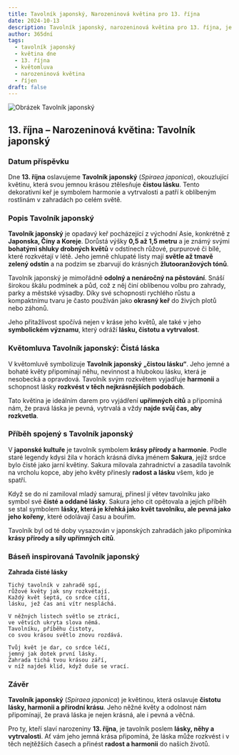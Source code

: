 ```yaml
---
title: Tavolník japonský, Narozeninová květina pro 13. října
date: 2024-10-13
description: Tavolník japonský, narozeninová květina pro 13. října, je symbolem Čistá láska. Objevte její jedinečný význam, fascinující příběhy a poezii, která oslavuje její krásu.
author: 365dní
tags:
  - tavolník japonský
  - květina dne
  - 13. října
  - květomluva
  - narozeninová květina
  - říjen
draft: false
---
```


![Obrázek Tavolník japonský](https://cdn.pixabay.com/photo/2020/04/21/04/50/meadowsweet-trees-5070844_640.jpg#center)


## 13. října – Narozeninová květina: Tavolník japonský

### Datum příspěvku

Dne **13. října** oslavujeme **Tavolník japonský** (_Spiraea japonica_), okouzlující květinu, která svou jemnou krásou ztělesňuje **čistou lásku**. Tento dekorativní keř je symbolem harmonie a vytrvalosti a patří k oblíbeným rostlinám v zahradách po celém světě.

### Popis Tavolník japonský

**Tavolník japonský** je opadavý keř pocházející z východní Asie, konkrétně z **Japonska, Číny a Koreje**. Dorůstá výšky **0,5 až 1,5 metru** a je známý svými **bohatými shluky drobných květů** v odstínech růžové, purpurové či bílé, které rozkvétají v létě. Jeho jemně chlupaté listy mají **světle až tmavě zelený odstín** a na podzim se zbarvují do krásných **žlutooranžových tónů**.

Tavolník japonský je mimořádně **odolný a nenáročný na pěstování**. Snáší širokou škálu podmínek a půd, což z něj činí oblíbenou volbu pro zahrady, parky a městské výsadby. Díky své schopnosti rychlého růstu a kompaktnímu tvaru je často používán jako **okrasný keř** do živých plotů nebo záhonů.

Jeho přitažlivost spočívá nejen v kráse jeho květů, ale také v jeho **symbolickém významu**, který odráží **lásku, čistotu a vytrvalost**.

### Květomluva Tavolník japonský: Čistá láska

V květomluvě symbolizuje **Tavolník japonský** **„čistou lásku“**. Jeho jemné a bohaté květy připomínají něhu, nevinnost a hlubokou lásku, která je nesobecká a opravdová. Tavolník svým rozkvětem vyjadřuje **harmonii** a schopnost lásky **rozkvést v těch nejkrásnějších podobách**.

Tato květina je ideálním darem pro vyjádření **upřímných citů** a připomíná nám, že pravá láska je pevná, vytrvalá a vždy **najde svůj čas, aby rozkvetla**.

### Příběh spojený s Tavolník japonský

V **japonské kultuře** je tavolník symbolem **krásy přírody a harmonie**. Podle staré legendy kdysi žila v horách krásná dívka jménem **Sakura**, jejíž srdce bylo čisté jako jarní květiny. Sakura milovala zahradnictví a zasadila tavolník na vrcholu kopce, aby jeho květy přinesly **radost a lásku** všem, kdo je spatří.

Když se do ní zamiloval mladý samuraj, přinesl jí větev tavolníku jako symbol své **čisté a oddané lásky**. Sakura jeho cit opětovala a jejich příběh se stal symbolem **lásky, která je křehká jako květ tavolníku, ale pevná jako jeho kořeny**, které odolávají času a bouřím.

Tavolník byl od té doby vysazován v japonských zahradách jako připomínka **krásy přírody a síly upřímných citů**.

### Báseň inspirovaná Tavolník japonský

**Zahrada čisté lásky**

```
Tichý tavolník v zahradě spí,  
růžové květy jak sny rozkvétají.  
Každý květ šeptá, co srdce cítí,  
lásku, jež čas ani vítr nespláchá.  

V něžných listech světlo se ztrácí,  
ve větvích ukryta slova němá.  
Tavolníku, příběhu čistoty,  
co svou krásou světlo znovu rozdává.  

Tvůj květ je dar, co srdce léčí,  
jemný jak dotek první lásky.  
Zahrada tichá tvou krásou září,  
v níž najdeš klid, když duše se vrací.  
```

### Závěr

**Tavolník japonský** (_Spiraea japonica_) je květinou, která oslavuje **čistotu lásky, harmonii a přírodní krásu**. Jeho něžné květy a odolnost nám připomínají, že pravá láska je nejen krásná, ale i pevná a věčná.

Pro ty, kteří slaví narozeniny **13. října**, je tavolník poslem **lásky, něhy a vytrvalosti**. Ať vám jeho jemná krása připomíná, že láska může rozkvést i v těch nejtěžších časech a přinést **radost a harmonii** do našich životů.